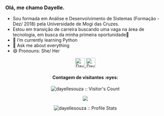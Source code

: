### Olá, me chamo Dayelle. 
- Sou formada em Análise e Desenvolvimento de Sistemas (Formação - Dez/ 2018) pela Universidade de Mogi das Cruzes. 
- Estou em transição de carreira buscando uma vaga na área de tecnologia, em busca da minha primeira oportunidade👋
- 🌱 I’m currently learning Python
- 💬 Ask me about everything
- 😄 Pronouns: She/ Her


<p align="center">
  <a href="https://www.instagram.com/daaysweet_/">
    <img src="https://www.vectorlogo.zone/logos/instagram/instagram-icon.svg" alt="Dayelle Antonia de Souza's Instagram Profile" height="30" width="30">
  </a>
    <a href="https://www.linkedin.com/in/dayellesouza/">
    <img src="https://www.vectorlogo.zone/logos/linkedin/linkedin-icon.svg" alt="Dayelle Antonia de Souza's LinkedIn Profile" height="30" width="30">
  </a></p>
<h4 align="center">Contagem de visitantes :eyes:</h4>
<p align="center"><img src="https://profile-counter.glitch.me/{dayellesouza}/count.svg" alt="dayellesouza :: Visitor's Count" /></p>
<p align="center">
<a href="https://github.com/ahampriyanshu">
<img align="center" src="https://github-readme-stats.vercel.app/api/top-langs/?username=dayellesouza&hide_border=true&langs_count=10&layout=compact&theme=dracula" />
</a>
</p>
<p align="center"><img src="https://github-readme-stats.vercel.app/api?username=dayellesouza&show_icons=true&theme=synthwave" alt="dayellesouza :: Profile Stats" /></p>

<!--
**dayellesouza/dayellesouza** is a ✨ _special_ ✨ repository because its `README.md` (this file) appears on your GitHub profile.

Here are some ideas to get you started:

- 🔭 I’m currently working on ...
- 🌱 I’m currently learning ...
- 👯 I’m looking to collaborate on ...
- 🤔 I’m looking for help with ...
- 💬 Ask me about ...
- 📫 How to reach me: ...
- 😄 Pronouns: ...
- ⚡ Fun fact: ...
-->
